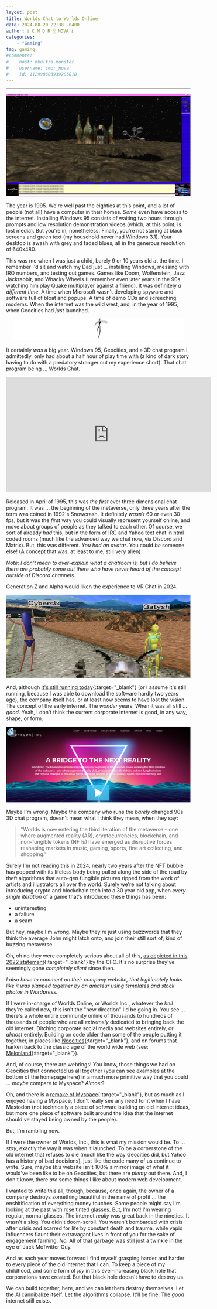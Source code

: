 ```yaml
---
layout: post
title: Worlds Chat to Worlds Online
date: 2024-08-20 22:38 -0400
author: 𐕣 C M D R ░ NOVA 𐕣
categories:
    - "Gaming"
tag: gaming
#comments:
#    host: mkultra.monster
#    username: cmdr_nova
#    id: 112990603939205818
---
```

---
![screenshot from the very old Worlds chat client, depicting someone standing on what looks like an asteroid, orbited by a space station, and in the center of the screen are strange rock formations with a door in the middle.](/img/posts/rebuild/worlds.png)

The year is 1995. We're well past the eighties at this point, and a lot of people (not all) have a computer in their homes. *Some* even have access to the internet. Installing Windows 95 consists of waiting two hours through prompts and low resolution demonstration videos (which, at this point, is lost media). But you're in, nonetheless. Finally, you're not staring at black screens and green text (my household never had Windows 3.1). Your desktop is awash with grey and faded blues, all in the generous resolution of 640x480.

This was me when I was just a child, barely 9 or 10 years old at the time. I remember I'd sit and watch my Dad just ... installing Windows, messing with IRQ numbers, and testing out games. Games like Doom, Wolfenstein, Jazz Jackrabbit, and Whacky Wheels (I remember even later years in the 90s watching him play Quake multiplayer against a friend). It was definitely *a different time*. A time when Microsoft wasn't developing spyware and software full of bloat and popups. A time of demo CDs and screeching modems. When the internet was the wild west, and, in the year of 1995, when Geocities had *just* launched. 

<center>
<img src="/img/posts/worlds/geocities_adbanner.gif" alt="Image of one of the original Geocities ad banners, claiming millions users, free webpages, and free emails, with an animation stick figure that appears to be saying these words." />
</center>

It certainly *was* a big year. Windows 95, Geocities, and a 3D chat program I, admittedly, only had about a half hour of play time with (a kind of dark story having to do with a predatory stranger cut my experience short). That chat program being ... Worlds Chat.

<center>
<iframe width="560" height="315" src="https://www.youtube.com/embed/L200frTdeI4?si=wpufJNV8yRGFmPPU" title="YouTube video player" frameborder="0" allow="accelerometer; autoplay; clipboard-write; encrypted-media; gyroscope; picture-in-picture; web-share" referrerpolicy="strict-origin-when-cross-origin" allowfullscreen></iframe>
</center>

Released in April of 1995, this was *the first* ever three dimensional chat program. It was ... the beginning of the metaverse, only three years after the term was coined in 1992's Snowcrash. It definitely *wasn't* 60 or even 30 fps, but it was the *first* way you could visually represent yourself online, and move about groups of people as they talked to each other. Of course, we sort of already *had* this, but in the form of IRC and Yahoo text chat in html coded rooms (much like the advanced way we chat now, via Discord and Matrix). But, this was different. *You had an avatar*. You could *be* someone else! (A concept that was, at least to me, still very alien)

*Note: I don't mean to over-explain what a chatroom is, but I do believe there are probably some out there who have never heard of the concept outside of Discord channels.*

Generation Z and Alpha would liken the experience to VR Chat in 2024.

![screenshot from the very old Worlds chat client, depicting two people standing on a very pixelated looking road in a desert. one of them is a yellow robot, and another is someone with long blue hair and a bikini bottom staring in the opposite direction.](/img/posts/rebuild/worlds2.png)

And, although [it's still running today](https://www.worlds.com/company-history){:target="_blank"} (or I assume it's still running, because I was able to download the software hardly two years ago), the company itself has, or at least now seems to have lost the vision. The concept of the early internet. The *wonder* years. When it was all still ... *good*. Yeah, I don't think the current corporate internet is good, in any way, shape, or form.

<img src="/img/posts/worlds/Screenshot from 2024-08-20 23-22-57.png" alt="A screenshot of the Worlds, Inc, i.e., Worlds Online/Chat website in 2024, depicting glowing neon colors, and text that talks about how the company is moving in the direction of crypto, blockchain and NFTs.">

Maybe I'm wrong. Maybe the company who runs the *barely* changed 90s 3D chat program, doesn't mean what I think they mean, when they say:

>"Worlds is now entering the third iteration of the metaverse – one where augmented reality (AR), cryptocurrencies, blockchain, and non-fungible tokens (NFTs) have emerged as disruptive forces reshaping markets in music, gaming, sports, fine art collecting, and shopping."

Surely I'm not reading this in 2024, nearly two years after the NFT bubble has popped with its lifeless body being pulled along the side of the road by theft algorithms that auto-gen fungible pictures ripped from the work of artists and illustrators all over the world. Surely we're not talking about introducing crypto and blockchain tech into a 30 year old app, when *every single iteration* of a game that's introduced these things has been:

- uninteresting
- a failure
- a scam

But hey, maybe I'm wrong. Maybe they're just using buzzwords that they think the average John might latch onto, and join their still sort of, kind of buzzing metaverse.

Oh, oh no they were completely serious about all of this, [as depicted in this 2022 statement](https://f.hubspotusercontent10.net/hubfs/21562966/PRL%20Worlds%20leveraging%20legacy%20to%20advance%20metaverse.pdf){:target="_blank"} by the CFO. It's no surprise they've seemingly gone *completely silent* since then.

*I also have to comment on their company website, that legitimately looks like it was slapped together by an amateur using templates and stock photos in Wordpress.*

If I were in-charge of Worlds Online, or Worlds Inc., whatever the *hell* they're called now, this isn't the "new direction" I'd be going in. You see ... there's a whole entire community online of thousands to hundreds of thousands of people who are all *extremely* dedicated to bringing back the old internet. Ditching corporate social media and websites entirely, or *almost* entirely. Building on code older than some of the people putting it together, in places like [Neocities](https://neocities.org/){:target="_blank"}, and on forums that harken back to the classic age of the world wide web (see: [Melonland](https://forum.melonland.net){:target="_blank"}).

And, of course, there are webrings! You know, those things we had on Geocities that connected us all together (you can see examples at the bottom of the homepage here) in a much more primitive way that you could ... *maybe* compare to Myspace? *Almost*?

Oh, and there is a [remake of Myspace](https://spacehey.com){:target="_blank"}, but as much as I enjoyed having a Myspace, I don't really see any need for it when I have Mastodon (not technically a piece of software building on old internet ideas, but more one piece of software built around the idea that the internet should've stayed being owned by the people).

But, I'm rambling now.

If I were the owner of Worlds, Inc., this is what my mission would be. To ... *stay*, exactly the way it was when it launched. To be a cornerstone of the old internet that refuses to die (much like the way Geocities did, but Yahoo has a history of bad decisions), just like the code many of us continue to write. Sure, maybe *this* website isn't 100% a mirror image of what it would've been like to be on Geocities, but there are *plenty* out there. And, I don't know, there *are* some things I like about modern web development.

I wanted to write this all, though, because, once again, the owner of a company destroys something beautiful in the name of profit ... the enshitification of everything money touches. Some people might say I'm looking at the past with rose tinted glasses. But, I'm not! I'm wearing regular, normal glasses. The internet *really was* great back in the nineties. It wasn't a slog. You didn't doom-scroll. You weren't bombarded with crisis after crisis and scarred for life by constant death and trauma, while vapid influencers flaunt their extravagant lives in front of you for the sake of engagement farming. *No.* All of that garbage was still just a twinkle in the eye of Jack McTwitter Guy.

And as each year moves forward I find myself grasping harder and harder to every piece of the old internet that I can. To keep a piece of my childhood, and some form of *joy* in this ever-increasing black hole that corporations have created. But that black hole doesn't have to destroy us.

We can build together, here, and we can let them destroy themselves. Let the AI cannibalize itself. Let the algorithms collapse. It'll be fine. The *good* internet still exists.


